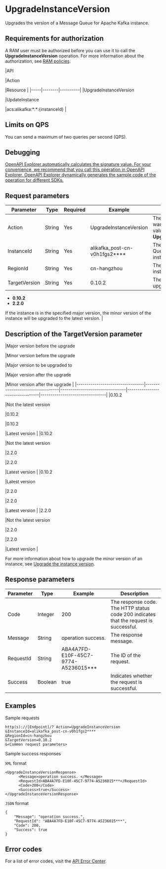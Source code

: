 # UpgradeInstanceVersion

Upgrades the version of a Message Queue for Apache Kafka instance.

## **Requirements for authorization**

A RAM user must be authorized before you can use it to call the **UpgradeInstanceVersion** operation. For more information about the authorization, see [RAM policies](~~185815~~).

|API

|Action

|Resource |
|-----|--------|----------|
|UpgradeInstanceVersion

|UpdateInstance

|acs:alikafka:\*:\*:\{instanceId\} |

## **Limits on QPS**

You can send a maximum of two queries per second \(QPS\).

## Debugging

[OpenAPI Explorer automatically calculates the signature value. For your convenience, we recommend that you call this operation in OpenAPI Explorer. OpenAPI Explorer dynamically generates the sample code of the operation for different SDKs.](https://api.aliyun.com/#product=alikafka&api=UpgradeInstanceVersion&type=RPC&version=2019-09-16)

## Request parameters

|Parameter|Type|Required|Example|Description|
|---------|----|--------|-------|-----------|
|Action|String|Yes|UpgradeInstanceVersion|The operation that you want to perform. Set the value to **UpgradeInstanceVersion**. |
|InstanceId|String|Yes|alikafka\_post-cn-v0h1fgs2\*\*\*\*|The ID of the Message Queue for Apache Kafka instance. |
|RegionId|String|Yes|cn-hangzhou|The region ID of the instance. |
|TargetVersion|String|Yes|0.10.2|The major version to be upgraded to. Valid values:

-   **0.10.2**
-   **2.2.0**

If the instance is in the specified major version, the minor version of the instance will be upgraded to the latest version. |

## **Description of the TargetVersion parameter**

|Major version before the upgrade

|Minor version before the upgrade

|Major version to be upgraded to

|Major version after the upgrade

|Minor version after the upgrade |
|----------------------------------|----------------------------------|---------------------------------|---------------------------------|---------------------------------|
|0.10.2

|Not the latest version

|0.10.2

|0.10.2

|Latest version |
|0.10.2

|Not the latest version

|2.2.0

|2.2.0

|Latest version |
|0.10.2

|Latest version

|2.2.0

|2.2.0

|Latest version |
|2.2.0

|Not the latest version

|2.2.0

|2.2.0

|Latest version |

For more information about how to upgrade the minor version of an instance, see [Upgrade the instance version](~~113173~~).

## Response parameters

|Parameter|Type|Example|Description|
|---------|----|-------|-----------|
|Code|Integer|200|The response code. The HTTP status code 200 indicates that the request is successful. |
|Message|String|operation success.|The response message. |
|RequestId|String|ABA4A7FD-E10F-45C7-9774-A5236015\*\*\*|The ID of the request. |
|Success|Boolean|true|Indicates whether the request is successful. |

## Examples

Sample requests

```
http(s)://[Endpoint]/? Action=UpgradeInstanceVersion
&InstanceId=alikafka_post-cn-v0h1fgs2****
&RegionId=cn-hangzhou
&TargetVersion=0.10.2
&<Common request parameters>
```

Sample success responses

`XML` format

```
<UpgradeInstanceVersionResponse>
      <Message>operation success. </Message>
      <RequestId>ABA4A7FD-E10F-45C7-9774-A5236015***</RequestId>
      <Code>200</Code>
      <Success>true</Success>
</UpgradeInstanceVersionResponse>
```

`JSON` format

```
{
    "Message": "operation success.",
    "RequestId": "ABA4A7FD-E10F-45C7-9774-A5236015***",
    "Code": 200,
    "Success": true
}
```

## Error codes

For a list of error codes, visit the [API Error Center](https://error-center.alibabacloud.com/status/product/alikafka).

